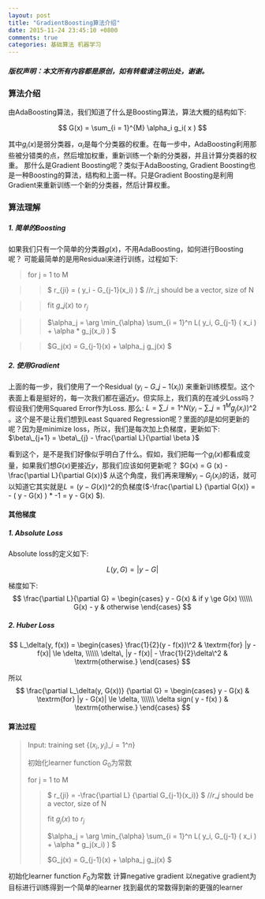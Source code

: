 ```yaml
---
layout: post
title: "GradientBoosting算法介绍"
date: 2015-11-24 23:45:10 +0800
comments: true
categories: 基础算法 机器学习
---
```

##### 版权声明：本文所有内容都是原创，如有转载请注明出处，谢谢。 


### 算法介绍
由AdaBoosting算法，我们知道了什么是Boosting算法，算法大概的结构如下:

$$ G(x) = \sum_{i = 1}^{M} \alpha_i g_i( x ) $$

其中$g_i(x)$是弱分类器，$\alpha_i$是每个分类器的权重。在每一步中，AdaBoosting利用那些被分错类的点，然后增加权重，重新训练一个新的分类器，并且计算分类器的权重。
那什么是Gradient Boosting呢？类似于AdaBoosting, Gradient Boosting也是一种Boosting的算法，结构和上面一样。只是Gradient Boosting是利用Gradient来重新训练一个新的分类器，然后计算权重。

### 算法理解

##### 1. 简单的Boosting 
如果我们只有一个简单的分类器$g(x)$，不用AdaBoosting，如何进行Boosting呢？
可能最简单的是用Residual来进行训练，过程如下:

>for j = 1 to M

>> $ r\_{ji} = ( y_i - G\_{j-1}(x_i) ) $ //r_j should be a vector, size of N

>> fit $g\_j(x)$ to $r_j$ 

>> $\alpha\_j = \arg \min\_{\alpha} \sum\_{i = 1}^n L( y_i, G\_{j-1} ( x_i ) + \alpha * g_j(x_i) )  $

>> $G_j(x) = G_{j-1}(x) + \alpha_j g_j(x) $


##### 2. 使用Gradient 
上面的每一步，我们使用了一个Residual $(y_i - G\_{j-1}(x_i) )$ 来重新训练模型。这个表面上看是挺好的，每一次我们都在逼近$y$。但实际上，我们真的在减少Loss吗？假设我们使用Squared Error作为Loss. 那么: $L=  \sum\_{i=1}\^N ( y_i - \sum\_{j=1}^M g_j(x_i) )\^2$ 。这个是不是让我们想到Least Squared Regression呢？里面的$\beta$是如何更新的呢？因为是minimize loss，所以，我们是每次加上负梯度，更新如下:
$\beta\_{j+1} = \beta\_{j} - \frac{\partial L}{\partial \beta }$

看到这个，是不是我们好像似乎明白了什么。假如，我们把每一个$g_i(x)$都看成变量，如果我们想$G(x)$更接近$y$，那我们应该如何更新呢？
$G(x) = G (x) - \frac{\partial L}{\partial G(x)}$
从这个角度，我们再来理解$y_i - G_j(x_i)$的话，就可以知道它其实就是$L = (y - G(x))\^2$的负梯度($-\frac{\partial L} {\partial G(x)} = - ( y - G(x) ) * -1 = y - G(x) $).

#### 其他梯度
##### 1. Absolute Loss

Absolute loss的定义如下: 

$$ L(y, G) = |y - G|$$

梯度如下:
$$ \frac{\partial L}{\partial G} = 
\begin{cases} 
y - G(x) & if y \ge G(x) \\\\\\
G(x) - y & otherwise 
\end{cases} $$

##### 2. Huber Loss 

$$ L_\delta(y, f(x)) = 
\begin{cases}
 \frac{1}{2}(y - f(x))\^2                   & \textrm{for} |y - f(x)| \le \delta, \\\\\\
 \delta\, |y - f(x)| - \frac{1}{2}\delta\^2 & \textrm{otherwise.}
\end{cases} $$

所以
$$
\frac{\partial L_\delta(y, G(x))} {\partial G} = \begin{cases}
y - G(x)                 & \textrm{for} |y - G(x)| \le \delta, \\\\\\
 \delta sign( y - f(x) )  & \textrm{otherwise.}
\end{cases} $$

#### 算法过程
> Input: training set $\{(x_i, y_i)\_{i=1}\^n\}$
>
> 初始化learner function $G_0$为常数
>
> for j = 1 to M
>
>> $ r\_{ji} = -\frac{\partial L} {\partial G\_{j-1}(x_i)} $ //$r\_j$ should be a vector, size of N
>>
>> fit $g_j(x)$ to $r_j$
>>
>> $\alpha_j = \arg \min\_{\alpha} \sum\_{i = 1}\^n L( y_i, G_{j-1} ( x_i ) + \alpha * g_j(x_i) )  $
>>
>> $G_j(x) = G_{j-1}(x) + \alpha_j g_j(x) $

初始化learner function $F_0$为常数
计算negative gradient
以negative gradient为目标进行训练得到一个简单的learner 
找到最优的常数得到新的更强的learner
